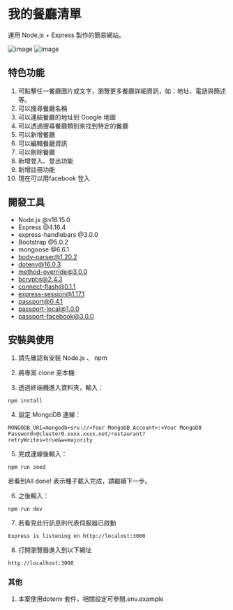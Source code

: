 # 我的餐廳清單

運用 Node.js + Express 製作的簡易網站。


![image](https://github.com/pleasesailas/Restaurant-List-v3/blob/main/public/readmeImage/index1.png)
![image](https://github.com/pleasesailas/Restaurant-List-v3/blob/main/public/readmeImage/index2.png)

## 特色功能

1. 可點擊任一餐廳圖片或文字，瀏覽更多餐廳詳細資訊，如：地址、電話與簡述等。
2. 可以搜尋餐廳名稱
3. 可以連結餐廳的地址到 Google 地圖
4. 可以透過搜尋餐廳類別來找到特定的餐廳
5. 可以新增餐廳
6. 可以編輯餐廳資訊
7. 可以刪除餐廳
8. 新增登入、登出功能
9. 新增註冊功能
10. 現在可以用facebook 登入


## 開發工具

* Node.js @v18.15.0
* Express @4.16.4
* express-handlebars @3.0.0
* Bootstrap @5.0.2
* mongoose @6.6.1
* body-parser@1.20.2
* dotenv@16.0.3
* method-override@3.0.0
* bcryptjs@2.4.3
* connect-flash@0.1.1
* express-session@1.17.1
* passport@0.4.1
* passport-local@1.0.0
* passport-facebook@3.0.0


## 安裝與使用

1. 請先確認有安裝 Node.js 、 npm

2. 將專案 clone 至本機:

3. 透過終端機進入資料夾，輸入：
```
npm install
```

4. 設定 MongoDB 連線：
```
MONGODB_URI=mongodb+srv://<Your MongoDB Account>:<Your MongoDB Password>@cluster0.xxxx.xxxx.net/restaurant?retryWrites=true&w=majority
```

5. 完成連線後輸入：
```
npm run seed
```
若看到All done! 表示種子載入完成，請繼續下一步。

6. 之後輸入：
```
npm run dev
```

7. 若看見此行訊息則代表伺服器已啟動
```
Express is listening on http://localost:3000
```

8. 打開瀏覽器進入到以下網址
```
http://localhost:3000
```

### 其他
1. 本案使用dotenv 套件，相關設定可參閱.env.example